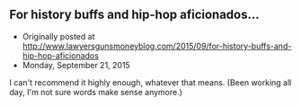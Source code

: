 ## For history buffs and hip-hop aficionados...

 * Originally posted at http://www.lawyersgunsmoneyblog.com/2015/09/for-history-buffs-and-hip-hop-aficionados
 * Monday, September 21, 2015

I can't recommend it highly enough, whatever that means. (Been working all day, I'm not sure words make sense anymore.)